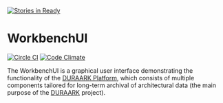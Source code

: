 [![Stories in Ready](https://badge.waffle.io/DURAARK/workbench-ui.png?label=ready&title=Ready)](https://waffle.io/DURAARK/workbench-ui)
# WorkbenchUI

[![Circle CI](https://circleci.com/gh/DURAARK/workbench-ui.svg?style=svg)](https://circleci.com/gh/DURAARK/workbench-ui)
[![Code Climate](https://codeclimate.com/github/DURAARK/workbench-ui/badges/gpa.svg)](https://codeclimate.com/github/DURAARK/workbench-ui)

The WorkbenchUI is a graphical user interface demonstrating the functionality of the [DURAARK Platform](https://github.com/DURAARK/duraark-platform/), which consists of multiple components tailored for long-term archival of architectural data (the main purpose of the [DURAARK](http://duraark.eu) project).

